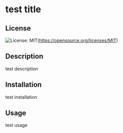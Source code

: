 # test title

## License 
![License: MIT](https://img.shields.io/badge/License-MIT-yellow.svg)(https://opensource.org/licenses/MIT)

## Description 
test description

## Installation 
test installation

## Usage 
test usage

